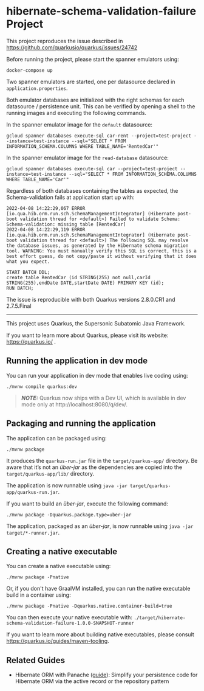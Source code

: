 # hibernate-schema-validation-failure Project

This project reproduces the issue described in https://github.com/quarkusio/quarkus/issues/24742

Before running the project, please start the spanner emulators using:
```shell script
docker-compose up
```
Two spanner emulators are started, one per datasource declared in `application.properties`.

Both emulator databases are initialized with the right schemas for each datasource / persistence unit.
This can be verified by opening a shell to the running images and executing the following commands.

In the spanner emulator image for the `default` datasource:
```shell script
gcloud spanner databases execute-sql car-rent --project=test-project --instance=test-instance --sql="SELECT * FROM INFORMATION_SCHEMA.COLUMNS WHERE TABLE_NAME='RentedCar'"
```
In the spanner emulator image for the `read-database` datasource:
```shell script
gcloud spanner databases execute-sql car --project=test-project --instance=test-instance --sql="SELECT * FROM INFORMATION_SCHEMA.COLUMNS WHERE TABLE_NAME='Car'"
```

Regardless of both databases containing the tables as expected, the Schema-validation fails at application start up with:

```
2022-04-08 14:22:29,067 ERROR [io.qua.hib.orm.run.sch.SchemaManagementIntegrator] (Hibernate post-boot validation thread for <default>) Failed to validate Schema: Schema-validation: missing table [RentedCar]
2022-04-08 14:22:29,119 ERROR [io.qua.hib.orm.run.sch.SchemaManagementIntegrator] (Hibernate post-boot validation thread for <default>) The following SQL may resolve the database issues, as generated by the Hibernate schema migration tool. WARNING: You must manually verify this SQL is correct, this is a best effort guess, do not copy/paste it without verifying that it does what you expect.

START BATCH DDL;
create table RentedCar (id STRING(255) not null,carId STRING(255),endDate DATE,startDate DATE) PRIMARY KEY (id);
RUN BATCH;
```
The issue is reproducible with both Quarkus versions 2.8.0.CR1 and 2.7.5.Final

---


This project uses Quarkus, the Supersonic Subatomic Java Framework.

If you want to learn more about Quarkus, please visit its website: https://quarkus.io/ .

## Running the application in dev mode

You can run your application in dev mode that enables live coding using:
```shell script
./mvnw compile quarkus:dev
```

> **_NOTE:_**  Quarkus now ships with a Dev UI, which is available in dev mode only at http://localhost:8080/q/dev/.

## Packaging and running the application

The application can be packaged using:
```shell script
./mvnw package
```
It produces the `quarkus-run.jar` file in the `target/quarkus-app/` directory.
Be aware that it’s not an _über-jar_ as the dependencies are copied into the `target/quarkus-app/lib/` directory.

The application is now runnable using `java -jar target/quarkus-app/quarkus-run.jar`.

If you want to build an _über-jar_, execute the following command:
```shell script
./mvnw package -Dquarkus.package.type=uber-jar
```

The application, packaged as an _über-jar_, is now runnable using `java -jar target/*-runner.jar`.

## Creating a native executable

You can create a native executable using: 
```shell script
./mvnw package -Pnative
```

Or, if you don't have GraalVM installed, you can run the native executable build in a container using: 
```shell script
./mvnw package -Pnative -Dquarkus.native.container-build=true
```

You can then execute your native executable with: `./target/hibernate-schema-validation-failure-1.0.0-SNAPSHOT-runner`

If you want to learn more about building native executables, please consult https://quarkus.io/guides/maven-tooling.

## Related Guides

- Hibernate ORM with Panache ([guide](https://quarkus.io/guides/hibernate-orm-panache)): Simplify your persistence code for Hibernate ORM via the active record or the repository pattern

